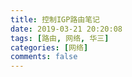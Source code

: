 ```yaml
---
title: 控制IGP路由笔记
date: 2019-03-21 20:20:08
tags: [路由, 网络, 华三]
categories: [网络]
comments: false
---
```


